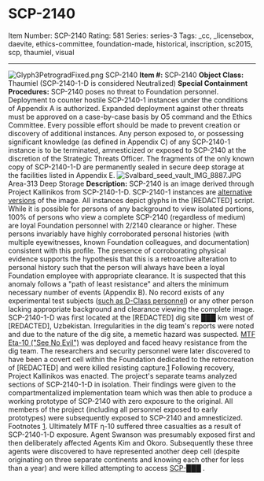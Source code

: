 # SCP-2140
Item Number: SCP-2140
Rating: 581
Series: series-3
Tags: _cc, _licensebox, daevite, ethics-committee, foundation-made, historical, inscription, sc2015, scp, thaumiel, visual

---

![Glyph3PetrogradFixed.png](https://scp-wiki.wdfiles.com/local--files/scp-2140/Glyph3PetrogradFixed.png)
SCP-2140
**Item #:** SCP-2140
**Object Class:** Thaumiel (SCP-2140-1-D is considered Neutralized)
**Special Containment Procedures:** SCP-2140 poses no threat to Foundation personnel. Deployment to counter hostile SCP-2140-1 instances under the conditions of Appendix A is authorized. Expanded deployment against other threats must be approved on a case-by-case basis by O5 command and the Ethics Committee.
Every possible effort should be made to prevent creation or discovery of additional instances. Any person exposed to, or possessing significant knowledge (as defined in Appendix C) of any SCP-2140-1 instance is to be terminated, amnesticized or exposed to SCP-2140 at the discretion of the Strategic Threats Officer.
The fragments of the only known copy of SCP-2140-1-D are permanently sealed in secure deep storage at the facilities listed in Appendix E.
![Svalbard_seed_vault_IMG_8887.JPG](https://scp-wiki.wdfiles.com/local--files/scp-2140/Svalbard_seed_vault_IMG_8887.JPG)
Area-313 Deep Storage
**Description:** SCP-2140 is an image derived through Project Kallinikos from SCP-2140-1-D. SCP-2140-1 instances are [alternative](/scp-2602-photographic-evidence) [versions](/the-assassination-of-beleaguered-normalcy-by-the-coward-game) of the image. All instances depict glyphs in the [REDACTED] script.
While it is possible for persons of any background to view isolated portions, 100% of persons who view a complete SCP-2140 (regardless of medium) are loyal Foundation personnel with 2/2140 clearance or higher. These persons invariably have highly corroborated personal histories (with multiple eyewitnesses, known Foundation colleagues, and documentation) consistent with this profile. The presence of corroborating physical evidence supports the hypothesis that this is a retroactive alteration to personal history such that the person will always have been a loyal Foundation employee with appropriate clearance. It is suspected that this anomaly follows a "path of least resistance" and alters the minimum necessary number of events (Appendix B). No record exists of any experimental test subjects ([such as D-Class personnel](/database-error)) or any other person lacking appropriate background and clearance viewing the complete image.
SCP-2140-1-D was first located at the [REDACTED] dig site ███ km west of [REDACTED], Uzbekistan. Irregularities in the dig team's reports were noted and due to the nature of the dig site, a memetic hazard was suspected. [MTF Eta-10 ("See No Evil")](/task-forces#eta-10) was deployed and faced heavy resistance from the dig team. The researchers and security personnel were later discovered to have been a covert cell within the Foundation dedicated to the retrocreation of [REDACTED] and were killed resisting capture.[1](javascript:;)
Following recovery, Project Kallinikos was enacted. The project's separate teams analyzed sections of SCP-2140-1-D in isolation. Their findings were given to the compartmentalized implementation team which was then able to produce a working prototype of SCP-2140 with zero exposure to the original. All members of the project (including all personnel exposed to early prototypes) were subsequently exposed to SCP-2140 and amnesticized.
Footnotes
[1](javascript:;). Ultimately MTF η-10 suffered three casualties as a result of SCP-2140-1-D exposure. Agent Swanson was presumably exposed first and then deliberately affected Agents Kim and Okoro. Subsequently these three agents were discovered to have represented another deep cell (despite originating on three separate continents and knowing each other for less than a year) and were killed attempting to access [SCP-███](/scp-140) .
